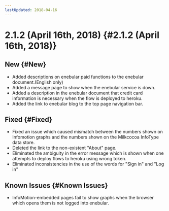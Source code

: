 ```yaml
---
lastUpdated: 2018-04-16
---
```


# 2.1.2 (April 16th, 2018) {#2.1.2 (April 16th, 2018)}

## New {#New}

- Added descriptions on enebular paid functions to the enebular document.(English only)
- Added a message page to show when the enebular service is down.
- Added a description in the enebular document that credit card information is necessary when the flow is deployed to heroku.
- Added the link to enebular blog to the top page navigation bar. 

## Fixed {#Fixed}

- Fixed an issue which caused mismatch between the numbers shown on Infomotion graphs and the numbers shown on the Milkcocoa InfoType data store.
- Deleted the link to the non-existent "About" page.
- Eliminated the ambiguity in the error message which is shown when one attempts to deploy flows to heroku using wrong token.
- Eliminated inconsistencies in the use of the words for "Sign in" and "Log in"

## Known Issues {#Known Issues}

- InfoMotion-embedded pages fail to show graphs when the browser which opens them is not logged into enebular.
